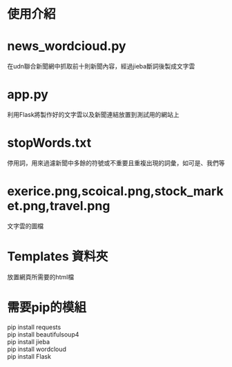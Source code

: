 # 使用介紹

# news_wordcioud.py
在udn聯合新聞網中抓取前十則新聞內容，經過jieba斷詞後製成文字雲

# app.py
利用Flask將製作好的文字雲以及新聞連結放置到測試用的網站上

# stopWords.txt
停用詞，用來過濾新聞中多餘的符號或不重要且重複出現的詞彙，如可是、我們等

# exerice.png,scoical.png,stock_market.png,travel.png
文字雲的圖檔

# Templates 資料夾
放置網頁所需要的html檔

# 需要pip的模組
pip install requests<br>
pip install beautifulsoup4<br>
pip install jieba<br>
pip install wordcloud<br>
pip install Flask

